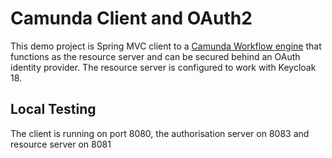 # Camunda Client and OAuth2

This demo project is Spring MVC client to a [Camunda Workflow engine](https://github.com/jfspps/CamundaOAuthResourceServerDemo) 
that functions as the resource server and can be secured behind an OAuth identity provider. The resource server is 
configured to work with Keycloak 18.

## Local Testing

The client is running on port 8080, the authorisation server on 8083 and resource server on 8081